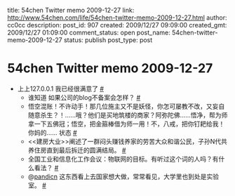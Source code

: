 title: 54chen Twitter memo 2009-12-27 
link: http://www.54chen.com/life/54chen-twitter-memo-2009-12-27.html
author: cc0cc
description: 
post_id: 907
created: 2009/12/27 09:09:00
created_gmt: 2009/12/27 01:09:00
comment_status: open
post_name: 54chen-twitter-memo-2009-12-27
status: publish
post_type: post

# 54chen Twitter memo 2009-12-27 

* 上上127.0.0.1 我已经很满意了 [#](http://twitter.com/54chen/statuses/6885623258)
  * 谁知道 如果公司的blog不备案会怎样？ [#](http://twitter.com/54chen/statuses/6917200918)
  * 悟空混账！不许动手！那几位施主又不是妖怪，你怎可屡教不改，又妄自随意杀生？！……哦？他们是买地筑楼的商家？阿弥陀佛……悟净，帮为师拿一下五佛冠；悟空，把金箍棒借为师一用！不，八戒，把你钉耙给我！你妈的…… 状态 [#](http://twitter.com/54chen/statuses/6924540011)
  * <<建房大业>>阐述了一群闷头赚钱养家的劳苦大众和谐公民，子孙N代共养住房直到最后拆迁的圆满结局。 [#](http://twitter.com/54chen/statuses/6985217790)
  * 全国工业和信息化工作会议：物联网的目标。有听过这个词的人吗？有什么看法？ [#](http://twitter.com/54chen/statuses/7025170706)
  * @[pandicn](http://twitter.com/pandicn) 这东西看上去国家想大做，常常看见，大学里也到处是实验室。 [#](http://twitter.com/54chen/statuses/7025446007)